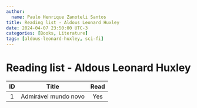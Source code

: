 ```yaml
---
author:
  name: Paulo Henrique Zanoteli Santos
title: Reading list - Aldous Leonard Huxley
date: 2024-04-07 23:50:00 UTC-3
categories: [Books, Literature]
tags: [aldous-leonard-huxley, sci-fi]
---
```


# Reading list - Aldous Leonard Huxley

| ID  | Title                | Read |
|:---:| -------------------- |:----:|
| 1   | Admirável mundo novo |  Yes |
